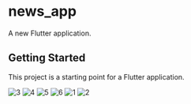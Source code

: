 # news_app

A new Flutter application.

## Getting Started

This project is a starting point for a Flutter application.

<img src="https://i.ibb.co/nwTy8TY/3.jpg" alt="3" border="0">
<img src="https://i.ibb.co/QmvctFb/4.jpg" alt="4" border="0">
<img src="https://i.ibb.co/2vgt6D2/5.jpg" alt="5" border="0">
<img src="https://i.ibb.co/DDPXnbj/6.jpg" alt="6" border="0">
<img src="https://i.ibb.co/T4LKvkw/1.jpg" alt="1" border="0">
<img src="https://i.ibb.co/hZmBSbW/2.jpg" alt="2" border="0">

